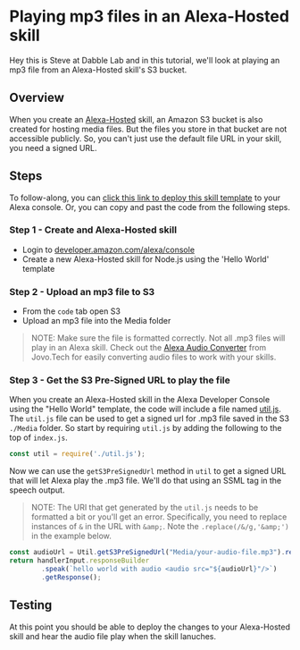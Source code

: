 # Playing mp3 files in an Alexa-Hosted skill
Hey this is Steve at Dabble Lab and in this tutorial, we'll look at playing an mp3 file from an Alexa-Hosted skill's S3 bucket.

## Overview

When you create an [Alexa-Hosted](https://developer.amazon.com/en-US/docs/alexa/hosted-skills/build-a-skill-end-to-end-using-an-alexa-hosted-skill.html) skill, an Amazon S3 bucket is also created for hosting media files. But the files you store in that bucket are not accessible publicly. So, you can't just use the default file URL in your skill, you need a signed URL.

## Steps

To follow-along, you can [click this link to deploy this skill template](https://deploy.dabble.dev/deploy/v2/yojf15ci7h) to your Alexa console. Or, you can copy and past the code from the following steps.

### Step 1 - Create and Alexa-Hosted skill
 - Login to [developer.amazon.com/alexa/console](https://developer.amazon.com/alexa/console)
 - Create a new Alexa-Hosted skill for Node.js using the 'Hello World' template

### Step 2 - Upload an mp3 file to S3
 - From the `code` tab open S3
 - Upload an mp3 file into the Media folder 
 > NOTE: Make sure the file is formatted correctly. Not all .mp3 files will play in an Alexa skill. Check out the [Alexa Audio Converter](https://www.jovo.tech/audio-converter) from Jovo.Tech for easily converting audio files to work with your skills.

### Step 3 - Get the S3 Pre-Signed URL to play the file

When you create an Alexa-Hosted skill in the Alexa Developer Console using the "Hello World" template, the code will include a file named [util.js](./lambda/util.js). The `util.js` file can be used to get a signed url for .mp3 file saved in the S3 `./Media` folder. So start by requiring `util.js` by adding the following to the top of `index.js`.

```javascript
const util = require('./util.js');
```

Now we can use the `getS3PreSignedUrl` method in `util` to get a signed URL that will let Alexa play the .mp3 file. We'll do that using an SSML tag in the speech output.  

> NOTE: The URI that get generated by the `util.js` needs to be formatted a bit or you'll get an error. Specifically, you need to replace instances of `&` in the URL with `&amp;`. Note the `.replace(/&/g,'&amp;')` in the example below.

```javascript
const audioUrl = Util.getS3PreSignedUrl("Media/your-audio-file.mp3").replace(/&/g,'&amp;');
return handlerInput.responseBuilder
        .speak(`hello world with audio <audio src="${audioUrl}"/>`)
        .getResponse();
```

## Testing

At this point you should be able to deploy the changes to your Alexa-Hosted skill and hear the audio file play when the skill lanuches. 



